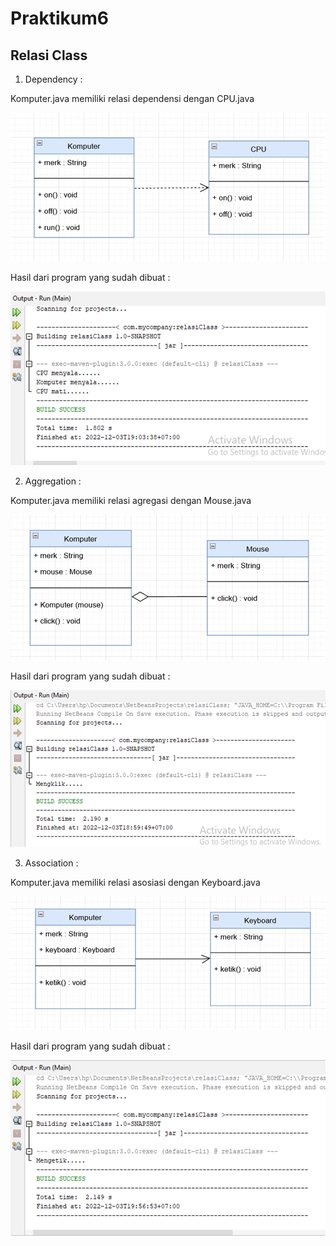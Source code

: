 # Praktikum6

## Relasi Class

1. Dependency :

Komputer.java memiliki relasi dependensi dengan CPU.java

![Gambar 1](screenshot/diagram_dependensi.png)

Hasil dari program yang sudah dibuat :

![Gambar 2](screenshot/ss_dependensi.png)


2. Aggregation :

Komputer.java memiliki relasi agregasi dengan Mouse.java

![Gambar 3](screenshot/diagram_agregasi.png)

Hasil dari program yang sudah dibuat :

![Gambar 4](screenshot/ss_agregasi.png)


3. Association :

Komputer.java memiliki relasi asosiasi dengan Keyboard.java

![Gambar 5](screenshot/diagram_asosiasi.png)

Hasil dari program yang sudah dibuat :

![Gambar 6](screenshot/ss_asosiasi.png)